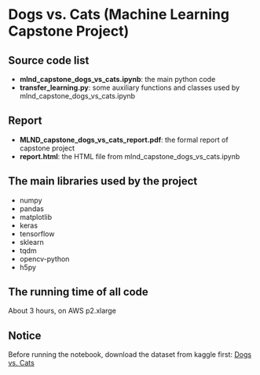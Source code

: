 # Dogs vs. Cats (Machine Learning Capstone Project)

## Source code list
* **mlnd_capstone_dogs_vs_cats.ipynb**: the main python code
* **transfer_learning.py**: some auxiliary functions and classes used by mlnd_capstone_dogs_vs_cats.ipynb

## Report
* **MLND_capstone_dogs_vs_cats_report.pdf**: the formal report of capstone project
* **report.html**: the HTML file from mlnd_capstone_dogs_vs_cats.ipynb

## The main libraries used by the project
* numpy
* pandas
* matplotlib
* keras
* tensorflow
* sklearn
* tqdm
* opencv-python
* h5py

## The running time of all code
About 3 hours, on AWS p2.xlarge

## Notice
Before running the notebook, download the dataset from kaggle first: [Dogs vs. Cats](https://www.kaggle.com/c/dogs-vs-cats-redux-kernels-edition/data)
